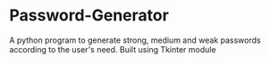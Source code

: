 # Password-Generator
A python program to generate strong, medium and weak passwords according to the user's need.
Built using Tkinter module
